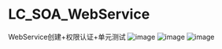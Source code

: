 # LC_SOA_WebService
WebService创建+权限认证+单元测试
![image](https://user-images.githubusercontent.com/26539681/115118130-7208e200-9fd4-11eb-8864-91a5da210afd.png)
![image](https://user-images.githubusercontent.com/26539681/115118135-76cd9600-9fd4-11eb-9d17-11024392e6ef.png)
![image](https://user-images.githubusercontent.com/26539681/115118139-7a611d00-9fd4-11eb-9796-295f0ab329c8.png)

